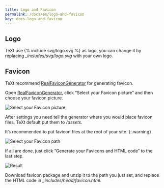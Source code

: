 ```yaml
---
title: Logo and Favicon
permalink: /docs/en/logo-and-favicon
key: docs-logo-and-favicon
---
```


## Logo

<p>TeXt use  <span>{% include svg/logo.svg %}</span> as logo, you can change it by replacing <em>_includes/svg/logo.svg</em> with your own logo.</p>

## Favicon

TeXt recommend [RealFaviconGenerator](https://realfavicongenerator.net/) for generating favicon.

Open [RealFaviconGenerator](https://realfavicongenerator.net/), click “Select your Favicon picture” and then choose your favicon picture.

![Select your Favicon picture](https://raw.githubusercontent.com/kitian616/jekyll-TeXt-theme/master/docs/assets/images/realfavicongenerator-select-favicon-picture.jpg)

After settings you need tell the generator where you would place favicon files, TeXt default put them to */assets*.

It’s recommended to put favicon files at the root of your site.
{:.warning}

![Select your Favicon path](https://raw.githubusercontent.com/kitian616/jekyll-TeXt-theme/master/docs/assets/images/realfavicongenerator-path.jpg)

If all are done, just click “Generate your Favicons and HTML code” to the last step.

![Result](https://raw.githubusercontent.com/kitian616/jekyll-TeXt-theme/master/docs/assets/images/realfavicongenerator-result.jpg)

Download favicon package and unzip it to the path you just set, and replace the HTML code in *_includes/head/favicon.html*.